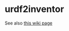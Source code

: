 # urdf2inventor

See also [this wiki page](https://github.com/JenniferBuehler/convenience-pkgs/wiki/urdf2inventor)


